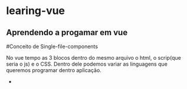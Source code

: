 # learing-vue

## Aprendendo a progamar em vue

#Conceito de Single-file-components

<template>
  <h1> Helllo World</h1>
</template>

No vue tempo as 3 blocos dentro do mesmo arquivo o html, o scrip(que seria o js)
e o CSS. Dentro dele podemos variar as linguagens que queremos programar dentro
aplicação.

- <template lang="pug">
- <script lang="ts"> usando typeScript ao inves de js puro
- <style lang="scss"> //

Podemos separa os arquivos tbm.
